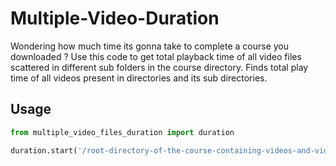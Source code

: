 # Multiple-Video-Duration
Wondering how much time its gonna take to complete a course you downloaded ? Use this code to get total playback time of all video files scattered in different sub folders in the course directory.
Finds total play time of all videos present in directories and its sub directories.



## Usage
```python
from multiple_video_files_duration import duration

duration.start('/root-directory-of-the-course-containing-videos-and-videos-in-sub-dirs')
```

